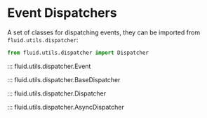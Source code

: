 # Event Dispatchers

A set of classes for dispatching events, they can be imported from `fluid.utils.dispatcher`:

```python
from fluid.utils.dispatcher import Dispatcher
```

::: fluid.utils.dispatcher.Event

::: fluid.utils.dispatcher.BaseDispatcher

::: fluid.utils.dispatcher.Dispatcher

::: fluid.utils.dispatcher.AsyncDispatcher
